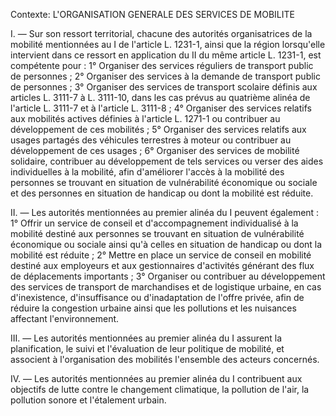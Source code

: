Contexte: L'ORGANISATION GENERALE DES SERVICES  DE MOBILITE

I. — Sur son ressort territorial, chacune des autorités organisatrices de la mobilité mentionnées au I de l'article L. 1231-1, ainsi que la région lorsqu'elle intervient dans ce ressort en application du II du même article L. 1231-1, est compétente pour : 1° Organiser des services réguliers de transport public de personnes ; 2° Organiser des services à la demande de transport public de personnes ; 3° Organiser des services de transport scolaire définis aux articles L. 3111-7 à L. 3111-10, dans les cas prévus au quatrième alinéa de l'article L. 3111-7 et à l'article L. 3111-8 ; 4° Organiser des services relatifs aux mobilités actives définies à l'article L. 1271-1 ou contribuer au développement de ces mobilités ; 5° Organiser des services relatifs aux usages partagés des véhicules terrestres à moteur ou contribuer au développement de ces usages ; 6° Organiser des services de mobilité solidaire, contribuer au développement de tels services ou verser des aides individuelles à la mobilité, afin d'améliorer l'accès à la mobilité des personnes se trouvant en situation de vulnérabilité économique ou sociale et des personnes en situation de handicap ou dont la mobilité est réduite.

II. — Les autorités mentionnées au premier alinéa du I peuvent également : 1° Offrir un service de conseil et d'accompagnement individualisé à la mobilité destiné aux personnes se trouvant en situation de vulnérabilité économique ou sociale ainsi qu'à celles en situation de handicap ou dont la mobilité est réduite ; 2° Mettre en place un service de conseil en mobilité destiné aux employeurs et aux gestionnaires d'activités générant des flux de déplacements importants ; 3° Organiser ou contribuer au développement des services de transport de marchandises et de logistique urbaine, en cas d'inexistence, d'insuffisance ou d'inadaptation de l'offre privée, afin de réduire la congestion urbaine ainsi que les pollutions et les nuisances affectant l'environnement.

III. — Les autorités mentionnées au premier alinéa du I assurent la planification, le suivi et l'évaluation de leur politique de mobilité, et associent à l'organisation des mobilités l'ensemble des acteurs concernés.

IV. — Les autorités mentionnées au premier alinéa du I contribuent aux objectifs de lutte contre le changement climatique, la pollution de l'air, la pollution sonore et l'étalement urbain.
